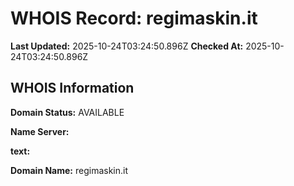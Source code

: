 # WHOIS Record: regimaskin.it

**Last Updated:** 2025-10-24T03:24:50.896Z
**Checked At:** 2025-10-24T03:24:50.896Z

## WHOIS Information

**Domain Status:** AVAILABLE

**Name Server:** 

**text:** 

**Domain Name:** regimaskin.it


